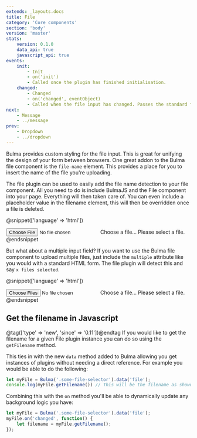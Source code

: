 ```yaml
---
extends: _layouts.docs
title: File
category: 'Core components'
section: 'body'
version: 'master'
stats:
    version: 0.1.0
    data_api: true
    javascript_api: true
events:
    init:
        - Init
        - on('init')
        - Called once the plugin has finished initialisation.
    changed:
        - Changed
        - on('changed', eventObject)
        - Called when the file input has changed. Passes the standard file event object as an argument.
next:
    - Message
    - ../message
prev:
    - Dropdown
    - ../dropdown
---
```


Bulma provides custom styling for the file input. This is great for unifying the design of your form between browsers. One great addon to the Bulma file component is the `file-name` element. This provides a place for you to insert the name of the file you're uploading.

The file plugin can be used to easily add the file name detection to your file component. All you need to do is include BulmaJS and the File component into your page. Everything will then taken care of. You can even include a placeholder value in the filename element, this will then be overridden once a file is deleted.

@snippet(['language' => 'html'])
<div class="file has-name is-boxed">
    <label class="file-label">
        <input class="file-input" type="file" name="resume">
        <span class="file-cta">
            <span class="file-icon">
                <i class="fa fa-upload"></i>
            </span>
            <span class="file-label">
                Choose a file…
            </span>
        </span>
        <span class="file-name">Please select a file.</span>
    </label>
</div>
@endsnippet

But what about a multiple input field? If you want to use the Bulma file component to upload multiple files, just include the `multiple` attribute like you would with a standard HTML form. The file plugin will detect this and say `x files selected`.

@snippet(['language' => 'html'])
<div class="file has-name is-boxed">
    <label class="file-label">
        <input class="file-input" type="file" name="resume" multiple>
        <span class="file-cta">
            <span class="file-icon">
                <i class="fa fa-upload"></i>
            </span>
            <span class="file-label">
                Choose a file…
            </span>
        </span>
        <span class="file-name">Please select a file.</span>
    </label>
</div>
@endsnippet

## Get the filename in Javascript
@tag(['type' => 'new', 'since' => '0.11'])@endtag
If you would like to get the filename for a given File plugin instance you can do so using the `getFilename` method.

This ties in with the new `data` method added to Bulma allowing you get instances of plugins without needing a direct reference. For example you would be able to do the following:
```javascript
let myFile = Bulma('.some-file-selector').data('file');
console.log(myFile.getFilename()) // This will be the filename as shown within the component
```

Combining this with the `on` method you'll be able to dynamically update any background logic you have:
```javascript
let myFile = Bulma('.some-file-selector').data('file');
myFile.on('changed', function() {
    let filename = myFile.getFilename();
});
```